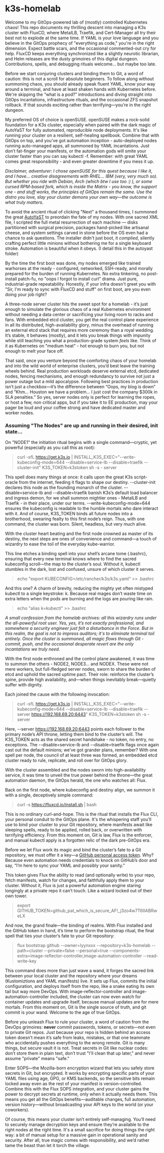 # k3s-homelab
Welcome to my GitOps-powered lab of (mostly) controlled Kubernetes chaos! This repo documents my thrilling descent into managing a K3s cluster with FluxCD, where MetalLB, Traefik, and Cert-Manager all try their best not to explode at the same time. If YAML is your love language and you believe in the GitOps prophecy of "everything as code," you're in the right dimension. Expect battle scars, and the occasional commented-out cry for help.
FluxCD keeps everything synchronized like a slightly neurotic librarian, and Helm releases are the dusty grimoires of this digital dungeon. Contributions, spells, and debugging rituals welcome... but maybe too late.

Before we start conjuring clusters and binding them to Git, a word of caution: this is not a scroll for absolute beginners. To follow along without summoning chaos, you should already speak fluent YAML, know your way around a terminal, and have at least shaken hands with Kubernetes before. We're skipping the “what is a pod?” introductions and diving straight into GitOps incantations, infrastructure rituals, and the occasional ZFS snapshot rollback. If that sounds exciting rather than terrifying—you’re in the right dungeon. 

My preferred OS of choice is openSUSE. openSUSE makes a rock-solid foundation for a K3s cluster, especially when paired with the dark magic of AutoYaST for fully automated, reproducible node deployments. It's like running your cluster on a resilient, self-healing spellbook. Combine that with GitOps on top, and you've got automation inception - auto-deployed nodes running auto-managed apps, all summoned by YAML incantations. Just don’t fat-finger your manifests, or the automation gods will smite your cluster faster than you can say kubectl -f. Remember: with great YAML comes great responsibility - and even greater downtime if you mess it up.

*Disclaimer, adventurer: I chose openSUSE for this quest because I like it, and I have... creative disagreements with RHEL... IBM (very, very much so). But whether you ride with Debian, Arch (which btw I use too :) ), or some cursed RPM-based fork, which is inside the Matrix - you know, the support one - and stuff works, the principles of GitOps remain the same. Use the distro you love, slay your cluster demons your own way—the outcome is what truly matters.*

To avoid the ancient ritual of clicking "Next" a thousand times, I summoned the great [AutoYaST](https://doc.opensuse.org/documentation/leap/autoyast/single-html/book-autoyast/index.html) to preordain the fate of my nodes. With one sacred XML file, I scripted the full metal resurrection of each machine — disks partitioned with surgical precision, packages hand-picked like artisanal cheese, and system settings carved in stone before the OS even had a chance to ask questions. The installer didn't just boot, it *complied*, silently crafting perfect little minions without bothering me for a single keyboard stroke. Automation is beautiful when it obeys. (I detail this in the autoyast folder)

By the time the first boot was done, my nodes emerged like trained warhorses at the ready - configured, networked, SSH-ready, and morally prepared for the burden of running Kubernetes. No extra tinkering, no post-install patch-fu, no "oops I forgot to install curl" drama. Just pure, industrial-grade repeatability. Honestly, if your infra doesn't greet you with "Sir, I'm ready to sync with FluxCD and stuff" on first boot, are you even doing your job right?

A three-node server cluster hits the sweet spot for a homelab - it’s just enough to simulate the glorious chaos of a real Kubernetes environment without needing a data center or sacrificing your living room to racks and fans. With embedded etcd cluster, you get the real control plane experience in all its distributed, high-availability glory, minus the overhead of running an external etcd stack that requires more ceremony than a royal wedding. It’s stable, it behaves (mostly), and it lets you break things with impunity while still teaching you what a production-grade system *feels* like. Think of it as Kubernetes on "medium heat" - hot enough to burn you, but not enough to melt your face off.

That said, once you venture beyond the comforting chaos of your homelab and into the wild world of enterprise clusters, you’d best leave the training wheels behind. Real production workloads deserve external etcd, dedicated nodes, fencing mechanisms, and enough redundancy to survive not just a power outage but a mild apocalypse. Following best practices in production isn’t just a checkbox—it’s the difference between “Oops, my blog is down” and “Khm... Houston we have a problem... I just cost the company $300k in SLA penalties.” So yes, server nodes only is perfect for learning the ropes, or host a few, non critical apps, but if you take it to EE production, may your pager be loud and your coffee strong and have dedicated master and worker nodes.


### Assuming "The Nodes" are up and running in their desired, init state...

On "NODE1" the initiation ritual begins with a single command—cryptic, yet powerful (especially as you call this as root):  
> curl -sfL https://get.k3s.io | INSTALL_K3S_EXEC="--write-kubeconfig-mode=644 --disable=service-lb --disable=traefik --cluster-init" K3S_TOKEN=k3stoken sh -s - server  

This spell does many things at once: it calls upon the great K3s script-oracle from the internet, feeding it flags to shape our destiny. --cluster-init declares this node as the founding monarch of the cluster. --disable=service-lb and --disable=traefik banish K3s’s default load balancer and ingress demon, for we shall summon mightier ones - MetalLB and Traefik - in their place, under our terms. --write-kubeconfig-mode=644 ensures the kubeconfig is readable to the humble mortals who dare interact with it. And of course, K3S_TOKEN binds all future nodes into a brotherhood, swearing fealty to this first node’s reign. Thus, with one command, the cluster was born. Silent, headless, but very much alive.  

With the cluster heart beating and the first node crowned as master of its destiny, the next steps are ones of convenience and command—a touch of wizardry to ease the toil of the everyday kube-warrior.  

This line etches a binding spell into your shell’s arcane tome (.bashrc), ensuring that every new terminal knows where to find the sacred kubeconfig scroll—the map to the cluster’s soul. Without it, kubectl stumbles in the dark, lost and confused, unsure of which cluster it serves.
> echo "export KUBECONFIG=/etc/rancher/k3s/k3s.yaml" >> .bashrc  

And this one? A charm of brevity, reducing the mighty yet often mistyped kubectl to a single keystroke: k. Because real mages don’t waste time on extra letters when the pods are burning and the logs are pouring like rain.
> echo "alias k=kubectl" >> .bashrc  

*A small confession from the homelab archives: all this wizardry runs under the all-powerful root user. Yes, yes, it’s not exactly professional, and somewhere a security engineer just felt a disturbance in the Force. But in this realm, the goal is not to impress auditors; it's to eliminate terminal toil entirely. Once the cluster is summoned, all magic flows through Git - commit, push, and the occasional desperate revert are the only incantations we truly need.*  


With the first node enthroned and the control plane awakened, it was time to summon the others - NODE2, NODE3... and NODEX. These were not mere workers, but full-fledged server nodes, sworn to share the burden of etcd and uphold the sacred uptime pact. Their role: reinforce the cluster’s spine, provide high availability, and—when things inevitably break—quietly suffer with dignity.

Each joined the cause with the following invocation:
> curl -sfL https://get.k3s.io | INSTALL_K3S_EXEC="--write-kubeconfig-mode=644 --disable=service-lb --disable=traefik --server https://192.168.69.20:6443" K3S_TOKEN=k3stoken sh -s - server 

Here, --server https://192.168.69.20:6443 points each follower to the primary node’s API throne, letting them bind to the cluster’s will. The K3S_TOKEN acts as the shared secret handshake - no token, no entry, no exceptions. The --disable=service-lb and --disable=traefik flags once again cast out the default minions; we’ve got grander plans, remember? With one spell per node, the council of at least three was formed, an embedded etcd cluster ready to rule, replicate, and roll over for GitOps glory.

With the cluster assembled and the nodes sworn into high-availability service, it was time to unveil the true power behind the throne—the great automation daemon, the GitOps herald, the one who watches all: Flux.

Back on the first node, where kubeconfig and destiny align, we summon it with a single, deceptively simple command:

> curl -s https://fluxcd.io/install.sh | bash  

This is no ordinary curl-and-hope. This is the ritual that installs the Flux CLI, your personal conduit to the GitOps plane. It's the whispering staff you’ll use to bind your cluster to your Git repository, where manifests await like sleeping spells, ready to be applied, rolled back, or overwritten with terrifying efficiency. From this moment on, Git is law, Flux is the enforcer, and manual kubectl apply is a forgotten relic of the dark pre-GitOps era.  

Before we let Flux work its magic and bind the cluster’s fate to a Git repository, we must offer it a key—a [GitHub personal access token](https://docs.github.com/en/authentication/keeping-your-account-and-data-secure/managing-your-personal-access-tokens). Why? Because even automation needs credentials to knock on GitHub’s door and say, “I’m here to sync your YAML and possibly your sanity.”

This token gives Flux the ability to read (and optionally write) to your repo, fetch manifests, watch for changes, and faithfully apply them to your cluster. Without it, Flux is just a powerful automation engine staring longingly at a private repo it can’t touch. Like a wizard locked out of their own tower.

> export GITHUB_TOKEN=github_pat_which_is_secure_AF!_j3zo4w7T6IIABRweLX

And now, the grand finale—the binding of realms. With Flux installed and the GitHub token in hand, it’s time to perform the bootstrap ritual, the final spell that ties your cluster’s fate to your Git repository:

> flux bootstrap github --owner=lyynxxx --repository=k3s-homelab --path=cluster --private=false --personal=true --components-extra=image-reflector-controller,image-automation-controller --read-write-key  

This command does more than just wave a wand, it forges the sacred link between your local cluster and the repository where your dreams (Kustomiztions and YAML manifests) live. It sets up Flux, commits the initial configuration, and deploys itself from the repo, like a snake eating its own tail but way more DevOps. With image-reflector-controller and image-automation-controller included, the cluster can now even watch for container updates and upgrade itself, because manual updates are for mere mortals. From this moment on, Git is the single source of truth, and git commit is your wand. Welcome to the age of true GitOps.  

Before you unleash Flux to rule your cluster, a word of caution from the DevOps grimoires: **never** commit passwords, tokens, or secrets—not even to private Git repos. Just because your repo is hidden behind an access token doesn’t mean it’s safe from leaks, mistakes, or that one teammate who accidentally pushes everything to the wrong remote. Git is many things, but secure vault it is not. Treat secrets in Git like nuclear codes: don’t store them in plain text, don’t trust "I'll clean that up later," and never assume "private" means "safe."

Enter SOPS—the Mozilla-born encryption wizard that lets you safely store secrets in Git, but encrypted. It works by encrypting specific parts of your YAML files using age, GPG, or KMS backends, so the sensitive bits remain locked away even as the rest of your manifest is version-controlled. Combine this with the Flux SOPS integration, and your cluster gains the power to decrypt secrets at runtime, only when it actually needs them. This means you get all the GitOps benefits—auditable changes, full automation, version history—without broadcasting your API keys to the world (or your coworkers).

Of course, this means your cluster isn’t entirely self-managing. You’ll need to securely manage decryption keys and ensure they’re available to the right nodes at the right time. It's a small sacrifice for doing things the right way: a bit of manual setup for a massive gain in operational sanity and security. After all, true magic comes with responsibility, and we’d rather tame the beast than let it torch the village.